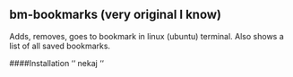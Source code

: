 ## bm-bookmarks (very original I know)
Adds, removes, goes to bookmark in linux (ubuntu) terminal. Also shows a list of all saved bookmarks.

####Installation
‘‘
nekaj
‘‘

